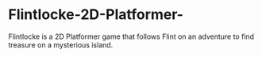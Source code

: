 # Flintlocke-2D-Platformer-
Flintlocke is a 2D Platformer game that follows Flint on an adventure to find treasure on a mysterious island.
